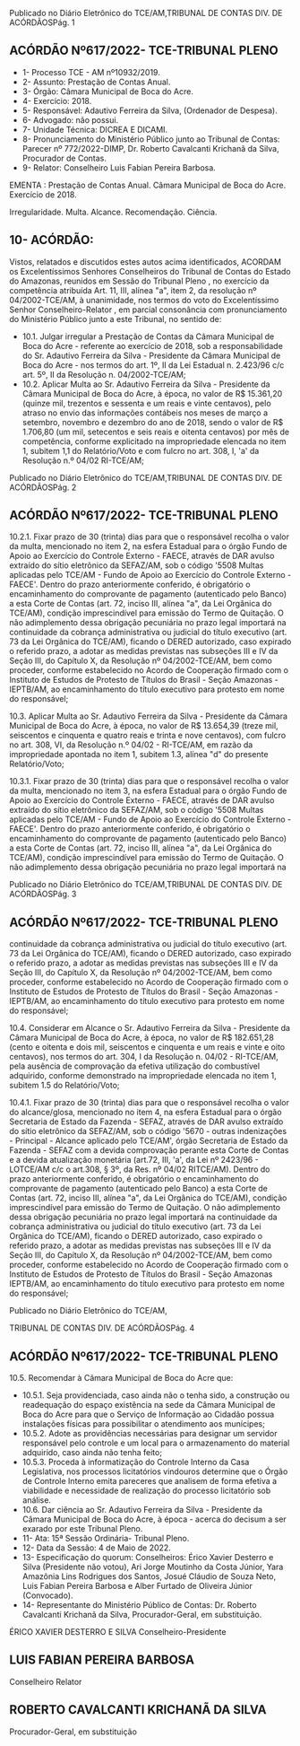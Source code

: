 Publicado  no  Diário  Eletrônico do TCE/AM,TRIBUNAL DE CONTAS DIV. DE ACÓRDÃOSPág. 1

## ACÓRDÃO Nº617/2022- TCE-TRIBUNAL PLENO

- 1- Processo TCE - AM nº10932/2019.
- 2- Assunto: Prestação de Contas Anual.
- 3- Órgão: Câmara Municipal de Boca do Acre.
- 4- Exercício: 2018.
- 5- Responsável: Adautivo Ferreira da Silva, (Ordenador de Despesa).
- 6- Advogado: não possui.
- 7- Unidade Técnica: DICREA E DICAMI.
- 8- Pronunciamento  do  Ministério  Público  junto  ao  Tribunal  de  Contas: Parecer  nº 772/2022-DIMP, Dr. Roberto Cavalcanti Krichanã da Silva, Procurador de Contas.
- 9- Relator: Conselheiro Luis Fabian Pereira Barbosa.

EMENTA : Prestação  de  Contas  Anual. Câmara Municipal de Boca do Acre. Exercício de 2018.

Irregularidade. Multa. Alcance. Recomendação. Ciência.

## 10-  ACÓRDÃO:

Vistos, relatados e discutidos estes autos acima identificados, ACORDAM os Excelentíssimos Senhores Conselheiros do Tribunal de Contas do Estado do Amazonas, reunidos em Sessão do Tribunal Pleno , no exercício da competência atribuída Art. 11, III, alínea "a", item 2, da resolução nº 04/2002-TCE/AM, à unanimidade, nos termos do voto do Excelentíssimo Senhor Conselheiro-Relator , em parcial consonância com pronunciamento do Ministério Público junto a este Tribunal, no sentido de:

- 10.1. Julgar irregular a Prestação de Contas da Câmara Municipal de Boca do Acre  -  referente  ao  exercício  de  2018,  sob  a  responsabilidade  do Sr. Adautivo Ferreira da Silva -  Presidente da Câmara Municipal de Boca do Acre - nos termos do art. 1º, II da Lei Estadual n. 2.423/96 c/c art. 5º, II da Resolução n. 04/2002-TCE/AM;
- 10.2. Aplicar Multa ao Sr. Adautivo Ferreira da Silva - Presidente da Câmara Municipal  de  Boca  do  Acre,  à  época,  no  valor  de R$ 15.361,20 (quinze mil,  trezentos  e  sessenta  e  um  reais  e  vinte  centavos),  pelo  atraso  no envio  das  informações  contábeis  nos  meses  de  março  a  setembro, novembro e dezembro do ano de 2018, sendo o valor de R$ 1.706,80 (um mil, setecentos e seis reais e oitenta centavos) por mês de competência, conforme explicitado  na  impropriedade  elencada  no  item  1,  subitem  1,1 do Relatório/Voto e com fulcro no art. 308, I, 'a' da Resolução n.º 04/02 RI-TCE/AM;

Publicado  no  Diário  Eletrônico do TCE/AM,TRIBUNAL DE CONTAS DIV. DE ACÓRDÃOSPág. 2

## ACÓRDÃO Nº617/2022- TCE-TRIBUNAL PLENO

10.2.1. Fixar prazo  de  30  (trinta)  dias para  que  o  responsável recolha o valor da multa, mencionado no item 2, na esfera Estadual  para  o  órgão  Fundo  de  Apoio  ao  Exercício  do Controle Externo - FAECE, através de DAR avulso extraído do  sítio  eletrônico  da  SEFAZ/AM,  sob  o  código  '5508  Multas aplicadas pelo TCE/AM  -  Fundo  de  Apoio  ao Exercício  do  Controle  Externo  -  FAECE'.  Dentro  do  prazo anteriormente conferido, é obrigatório o encaminhamento do comprovante de pagamento (autenticado pelo Banco) a esta Corte  de  Contas  (art.  72,  inciso  III,  alínea  "a",  da  Lei Orgânica do TCE/AM), condição imprescindível para emissão do Termo de Quitação. O não adimplemento dessa obrigação pecuniária no prazo legal importará na continuidade da cobrança administrativa ou judicial do título executivo  (art.  73  da  Lei  Orgânica  do  TCE/AM),  ficando  o DERED autorizado, caso expirado o referido prazo, a adotar as medidas previstas nas subseções III e IV da Seção III, do Capítulo  X,  da  Resolução  nº  04/2002-TCE/AM,  bem  como proceder, conforme estabelecido no Acordo de Cooperação firmado com o Instituto de Estudos de Protesto de Títulos do Brasil - Seção Amazonas - IEPTB/AM, ao encaminhamento do título executivo para protesto em nome do responsável;

10.3. Aplicar Multa ao Sr. Adautivo Ferreira da Silva - Presidente da Câmara Municipal de Boca do Acre, à época, no valor de R$ 13.654,39 (treze mil, seiscentos e cinquenta e quatro reais e trinta e nove centavos), com fulcro no  art.  308,  VI,  da  Resolução  n.º  04/02  -  RI-TCE/AM,  em  razão  da impropriedade  apontada  no  item  1,  subitem  1.3,  alínea  "d"  do  presente Relatório/Voto;

10.3.1. Fixar prazo  de  30  (trinta)  dias para  que  o  responsável recolha o valor da multa, mencionado no item 3, na esfera Estadual  para  o  órgão  Fundo  de  Apoio  ao  Exercício  do Controle Externo - FAECE, através de DAR avulso extraído do  sítio  eletrônico  da  SEFAZ/AM,  sob  o  código  '5508  Multas aplicadas pelo TCE/AM  -  Fundo  de  Apoio  ao Exercício  do  Controle  Externo  -  FAECE'.  Dentro  do  prazo anteriormente conferido, é obrigatório o encaminhamento do comprovante de pagamento (autenticado pelo Banco) a esta Corte  de  Contas  (art.  72,  inciso  III,  alínea  "a",  da  Lei Orgânica do TCE/AM), condição imprescindível para emissão do Termo de Quitação. O não adimplemento dessa obrigação pecuniária no prazo legal importará na

Publicado  no  Diário  Eletrônico do TCE/AM,TRIBUNAL DE CONTAS DIV. DE ACÓRDÃOSPág. 3

## ACÓRDÃO Nº617/2022- TCE-TRIBUNAL PLENO

continuidade da cobrança administrativa ou judicial do título executivo  (art.  73  da  Lei  Orgânica  do  TCE/AM),  ficando  o DERED autorizado, caso expirado o referido prazo, a adotar as medidas previstas nas subseções III e IV da Seção III, do Capítulo  X,  da  Resolução  nº  04/2002-TCE/AM,  bem  como proceder, conforme estabelecido no Acordo de Cooperação firmado com o Instituto de Estudos de Protesto de Títulos do Brasil - Seção Amazonas - IEPTB/AM, ao encaminhamento do título executivo para protesto em nome do responsável;

10.4. Considerar em Alcance o Sr. Adautivo Ferreira da Silva -  Presidente da Câmara Municipal de Boca do Acre, à época, no valor de R$ 182.651,28 (cento  e  oitenta  e  dois  mil,  seiscentos  e  cinquenta  e  um reais e vinte e oito centavos), nos termos do art. 304, I da Resolução n. 04/02 - RI-TCE/AM, pela ausência de comprovação da efetiva utilização do combustível adquirido, conforme demonstrado  na impropriedade elencada no item 1, subitem 1.5 do Relatório/Voto;

10.4.1. Fixar prazo  de  30  (trinta)  dias para  que  o  responsável recolha o valor do alcance/glosa, mencionado no item 4, na esfera  Estadual  para  o  órgão  Secretaria  de  Estado  da Fazenda - SEFAZ, através de DAR avulso extraído do sítio eletrônico  da  SEFAZ/AM,  sob  o  código  '5670  -  outras indenizações - Principal - Alcance aplicado pelo TCE/AM', órgão  Secretaria  de  Estado  da  Fazenda  -  SEFAZ  com  a devida  comprovação  perante  esta  Corte  de  Contas  e  a devida  atualização  monetária  (art.72,  III,  'a',  da  Lei  nº 2423/96 - LOTCE/AM c/c o art.308, § 3º, da Res. nº 04/02 RITCE/AM).  Dentro  do  prazo  anteriormente  conferido,  é obrigatório o encaminhamento do comprovante de pagamento (autenticado pelo Banco) a esta Corte de Contas (art. 72, inciso III, alínea "a", da Lei Orgânica do TCE/AM), condição imprescindível para emissão do Termo de Quitação. O não adimplemento dessa obrigação pecuniária no  prazo  legal importará  na  continuidade  da  cobrança administrativa  ou  judicial  do  título  executivo  (art.  73  da  Lei Orgânica  do  TCE/AM),  ficando  o  DERED  autorizado,  caso expirado o referido prazo, a adotar as medidas previstas nas subseções III e IV da Seção III, do Capítulo X, da Resolução nº 04/2002-TCE/AM, bem como proceder, conforme estabelecido  no  Acordo  de  Cooperação  firmado  com  o Instituto de Estudos de Protesto de Títulos do Brasil - Seção Amazonas  IEPTB/AM, ao encaminhamento do título executivo para protesto em nome do responsável;

Publicado  no  Diário  Eletrônico do TCE/AM,

TRIBUNAL DE CONTAS DIV. DE ACÓRDÃOSPág. 4

## ACÓRDÃO Nº617/2022- TCE-TRIBUNAL PLENO

10.5. Recomendar à Câmara Municipal de Boca do Acre que:

- 10.5.1. Seja  providenciada,  caso  ainda  não  o  tenha  sido,  a construção  ou  readequação  do  espaço  existência  na  sede da Câmara Municipal de Boca do Acre para que o Serviço de Informação ao Cidadão possua instalações físicas para possibilitar o atendimento aos munícipes;
- 10.5.2. Adote  as  providências  necessárias  para  designar  um servidor responsável pelo controle e um  local para o armazenamento do material adquirido, caso ainda não tenha feito;
- 10.5.3. Proceda  à  informatização  do  Controle  Interno  da  Casa Legislativa,  nos  processos  licitatórios  vindouros  determine que  o  Órgão  de  Controle  Interno  emita  pareceres  que analisem  de  forma  efetiva  a  viabilidade  e  necessidade  de realização do processo licitatório sob análise.
- 10.6. Dar ciência ao Sr. Adautivo Ferreira da Silva - Presidente da Câmara Municipal de Boca do Acre, à época - acerca do decisum a ser exarado por este Tribunal Pleno.
- 11-  Ata: 15ª Sessão Ordinária- Tribunal Pleno.
- 12-  Data da Sessão: 4 de Maio de 2022.
- 13-  Especificação do quorum: Conselheiros: Érico Xavier Desterro e Silva (Presidente não votou), Ari Jorge Moutinho da Costa Júnior, Yara Amazônia Lins Rodrigues dos Santos, Josué Cláudio de Souza Neto, Luis Fabian Pereira Barbosa e Alber Furtado de Oliveira Júnior (Convocado).
- 14-  Representante do Ministério Público de Contas: Dr. Roberto Cavalcanti Krichanã da Silva, Procurador-Geral, em substituição.

ÉRICO XAVIER DESTERRO E SILVA Conselheiro-Presidente

## LUIS FABIAN PEREIRA BARBOSA

Conselheiro Relator

## ROBERTO CAVALCANTI KRICHANÃ DA SILVA

Procurador-Geral, em substituição